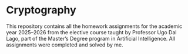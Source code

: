 # Cryptography
This repository contains all the homework assignments for the academic year 2025–2026 from the elective course taught by Professor Ugo Dal Lago, part of the Master’s Degree program in Artificial Intelligence.
All assignments were completed and solved by me.
